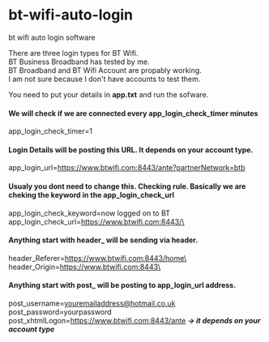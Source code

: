 # bt-wifi-auto-login
bt wifi auto login software

There are three login types for BT Wifi.\
BT Business Broadband has tested by me.\
BT Broadband and BT Wifi Account are propably working.\
I am not sure because I don't have accounts to test them.

You need to put your details in **app.txt** and run the sofware.

#### We will check if we are connected every app_login_check_timer minutes
app_login_check_timer=1

#### Login Details will be posting this URL. It depends on your account type.
app_login_url=https://www.btwifi.com:8443/ante?partnerNetwork=btb

#### Usualy you dont need to change this. Checking rule. Basically we are cheking the keyword in the app_login_check_url 
app_login_check_keyword=now logged on to BT\
app_login_check_url=https://www.btwifi.com:8443/\

#### Anything start with header_ will be sending via header.
header_Referer=https://www.btwifi.com:8443/home\
header_Origin=https://www.btwifi.com:8443\

#### Anything start with post_ will be posting to app_login_url address.
post_username=youremailaddress@hotmail.co.uk\
post_password=yourpassword\
post_xhtmlLogon=https://www.btwifi.com:8443/ante ***-> it depends on your account type***
